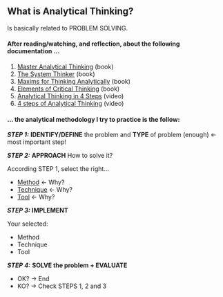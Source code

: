 ## What is Analytical Thinking?

Is basically related to PROBLEM SOLVING.<br/>

#### After reading/watching, and reflection, about the following documentation ...
1. [Master Analytical Thinking](https://www.amazon.com/Master-Analytical-Thinking-Intelligent-Strengthen-ebook/dp/B0857LLG86/ref=sr_1_1?crid=3RJXK9WKOVISY&keywords=master+analytical&qid=1665833891&qu=eyJxc2MiOiIxLjc3IiwicXNhIjoiMC4wMCIsInFzcCI6IjAuMDAifQ%3D%3D&sprefix=master+analytical%2Caps%2C219&sr=8-1) (book)
2. [The System Thinker](https://www.amazon.com/Systems-Thinker-Analytical-Decision-Deduction/dp/1083162101/ref=sr_1_20_sspa?crid=2L31R1DWX40MW&keywords=system+thinker+rutherford&qid=1665834550&qu=eyJxc2MiOiIxLjU5IiwicXNhIjoiMC4wMCIsInFzcCI6IjAuMDAifQ%3D%3D&sprefix=system+thinker+rutherfor%2Caps%2C158&sr=8-20-spons&psc=1) (book)
3. [Maxims for Thinking Analytically](https://www.amazon.com/Maxims-Thinking-Analytically-legendary-Zeckhauser-ebook/dp/B098GLJS51/ref=sr_1_15?crid=1JU9SO0UW10CM&keywords=system+thinker+analytical&qid=1665834475&qu=eyJxc2MiOiIyLjIwIiwicXNhIjoiMC4wMCIsInFzcCI6IjAuMDAifQ%3D%3D&sprefix=system+thinker+analytical%2Caps%2C140&sr=8-15) (book)
4. [Elements of Critical Thinking](https://www.amazon.com/Elements-Critical-Thinking-Fundamental-Intelligent-ebook/dp/B07JWBKNVG/ref=sr_1_14?crid=2FUAA2NIDWUKH&keywords=critical+thinking&qid=1665834857&qu=eyJxc2MiOiI1LjcwIiwicXNhIjoiNS4xOCIsInFzcCI6IjQuNzkifQ%3D%3D&sprefix=critical+thinkin%2Caps%2C201&sr=8-14) (book)
5. [Analytical Thinking in 4 Steps](https://www.youtube.com/watch?v=uV18HsZRdk0) (video)
6. [4 steps of Analytical Thinking](https://www.youtube.com/watch?v=oU_OQ_jV_80&t=1s) (video)

#### ... the analytical methodology I try to practice is the follow:

***STEP 1:*** **IDENTIFY/DEFINE** the problem and **TYPE** of problem (enough) <- most important step!

***STEP 2:*** **APPROACH** How to solve it? <br/>

According STEP 1, select the right...
- [Method](Methods/) <- Why?
- [Technique](Techniques/) <- Why?
- [Tool](Tools/) <- Why?

***STEP 3:*** **IMPLEMENT** <br/>

Your selected:
- Method
- Technique  
- Tool       

***STEP 4:*** **SOLVE the problem + EVALUATE** <br/>
- OK? -> End
- KO? -> Check STEPS 1, 2 and 3
